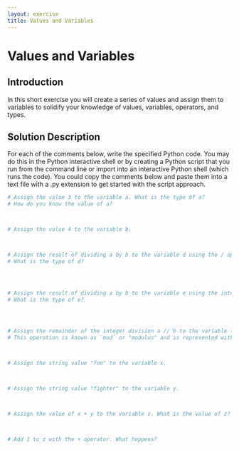 ```yaml
---
layout: exercise
title: Values and Variables
---
```


# Values and Variables

## Introduction

In this short exercise you will create a series of values and assign them to variables to solidify your knowledge of values, variables, operators, and types.

## Solution Description

For each of the comments below, write the specified Python code. You may do this in the Python interactive shell or by creating a Python script that you run from the command line or import into an interactive Python shell (which runs the code). You could copy the comments below and paste them into a text file with a .py extension to get started with the script approach.

```Python
# Assign the value 3 to the variable a. What is the type of a?
# How do you know the value of a?



# Assign the value 4 to the variable b.



# Assign the result of dividing a by b to the variable d using the / operator.
# What is the type of d?




# Assign the result of dividing a by b to the variable e using the integer floor division operator, //.
# What is the type of e?




# Assign the remainder of the integer division a // b to the variable f.
# This operation is known as `mod` or "modulus" and is represented with % in Python.



# Assign the string value "foo" to the variable x.



# Assign the string value "fighter" to the variable y.



# Assign the value of x + y to the variable z. What is the value of z?



# Add 1 to z with the + operator. What happens?
```
